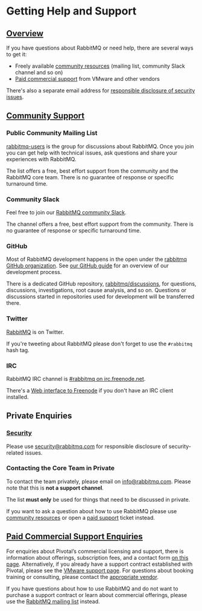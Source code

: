 <!--
Copyright (c) 2007-2022 VMware, Inc. or its affiliates.

All rights reserved. This program and the accompanying materials
are made available under the terms of the under the Apache License,
Version 2.0 (the "License”); you may not use this file except in compliance
with the License. You may obtain a copy of the License at

https://www.apache.org/licenses/LICENSE-2.0

Unless required by applicable law or agreed to in writing, software
distributed under the License is distributed on an "AS IS" BASIS,
WITHOUT WARRANTIES OR CONDITIONS OF ANY KIND, either express or implied.
See the License for the specific language governing permissions and
limitations under the License.
-->

# Getting Help and Support

## <a id="overview" class="anchor" href="#overview">Overview</a>

If you have questions about RabbitMQ or need help, there are several ways
to get it:

 * Freely available [community resources](#community-resources) (mailing list, community Slack channel and so on)
 * [Paid commercial support](#paid-support) from VMware and other vendors

There's also a separate email address for [responsible disclosure of security issues](#security).


## <a id="community-resources" class="anchor" href="#community-resources">Community Support</a>

### Public Community Mailing List

[rabbitmq-users](https://groups.google.com/forum/#!forum/rabbitmq-users) is the group for
discussions about RabbitMQ. Once you join you can get help with technical issues,
ask questions and share your experiences with RabbitMQ.

The list offers a free, best effort support from the community and the RabbitMQ core team.
There is no guarantee of response or specific turnaround time.

### Community Slack

Feel free to join our [RabbitMQ community Slack](https://rabbitmq-slack.herokuapp.com/).

The channel offers a free, best effort support from the community.
There is no guarantee of response or specific turnaround time.

### GitHub

Most of RabbitMQ development happens in the open under the [rabbitmq GitHub organization](https://github.com/rabbitmq).
See [our GitHub guide](/github.html) for an overview of our development process.

There is a dedicated GitHub repository, [rabbitmq/discussions](https://github.com/rabbitmq/discussions),
for questions, discussions, investigations, root cause analysis, and so on. Questions or discussions
started in repositories used for development will be transferred there.

### Twitter

[RabbitMQ](https://twitter.com/rabbitmq) is on Twitter.

If you're tweeting about RabbitMQ please don't forget to use the <code>#rabbitmq</code> hash tag.

### IRC

RabbitMQ IRC channel is [\#rabbitmq on irc.freenode.net](irc://irc.freenode.net/rabbitmq).

There's a [Web interface to Freenode](http://webchat.freenode.net/) if you don't have an IRC client installed.


## Private Enquiries

### <a id="security" class="anchor" href="#security">Security</a>

Please use [security@rabbitmq.com](mailto:security@rabbitmq.com) for responsible disclosure
of security-related issues.

### Contacting the Core Team in Private

To contact the team privately, please email on [info@rabbitmq.com](mailto:info@rabbitmq.com).
Please note that this is **not a support channel**.

The list **must only** be used for things that need to be discussed in private.

If you want to ask a question about how to use RabbitMQ please use
[community resources](#community) or open a [paid support](#paid-support) ticket instead.


## <a id="paid-support" class="anchor" href="#paid-support">Paid Commercial Support Enquiries</a>

For enquiries about Pivotal’s commercial licensing and support,
there is information about offerings, subscription fees, and a contact form [on this page](https://pivotal.io/rabbitmq).
Alternatively, if you already have a support contract established with Pivotal,
please see the [VMware support page](https://support.pivotal.io/hc/en-us).
For questions about booking training or consulting,
please contact the [appropriate vendor](https://www.rabbitmq.com/services.html).

If you have questions about how to use RabbitMQ and do not want to
purchase a support contract or learn about commercial offerings, please use the
[RabbitMQ mailing list](https://groups.google.com/forum/#!forum/rabbitmq-users) instead.

